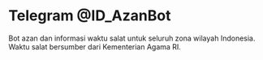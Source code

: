 # Telegram @ID_AzanBot

Bot azan dan informasi waktu salat untuk seluruh zona wilayah Indonesia.
Waktu salat bersumber dari Kementerian Agama RI.
